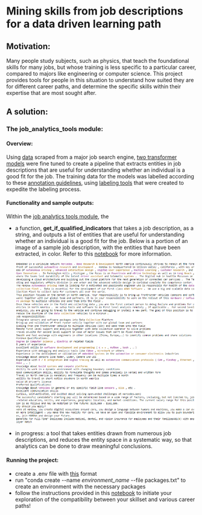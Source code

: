# Mining skills from job descriptions for a data driven learning path



## Motivation:

Many people study subjects, such as physics, that teach the foundational skills for many jobs, but whose training is less specific to a particular career, compared to majors like engineering or computer science. This project provides tools for people in this situation to understand how suited they are for different career paths, and determine the specific skills within their expertise that are most sought after.



## A solution:

### The job_analytics_tools module:

#### Overview: 

Using [data](documentation/data_format_README.ipynb) scraped from a major job search engine, [two transformer models](documentation/ML_models_README.ipynb) were fine tuned to create a pipeline that extracts entities in job descriptions that are useful for understanding whether an individual is a good fit for the job. The training data for the models was labelled according to these [annotation guidelines](documentation/annotation_guidelines.md), using [labeling tools](documentation/labeling_tools_README.md) that were created to expedite the labeling process. 



#### Functionality and sample outputs:

Within the [job analytics tools module](career_fit_tools/job_analytics_tools.py), the 

- a function, **get_if_qualified_indicators** that takes a job description, as a string, and outputs a list of entities that are useful for understanding whether an individual is a good fit for the job. Below is a portion of an image of a sample job description, with the entities that have been extracted, in color. Refer to this [notebook](career_fit_tools/job_analytics_tools_sample_outputs.ipynb) for more information.

  

  ![sample output](career_fit_tools/examples/pictures/sample_output_get_if_qualified_indicators.png)



- in progress: a tool that takes entities drawn from numerous job descriptions, and reduces the entity space in a systematic way, so that analytics can be done to draw meaningful conclusions.

  

#### Running the project: 

- create a .env file with [this](format_of_env_file.txt) format
- run "conda create --name *environment_name* --file packages.txt" to create an environment with the necessary packages 
- follow the instructions provided in this [notebook](career_fit_tools/job_analytics_tools_sample_outputs.ipynb) to initiate your exploration of the compatibility between your skillset and various career paths!

 









